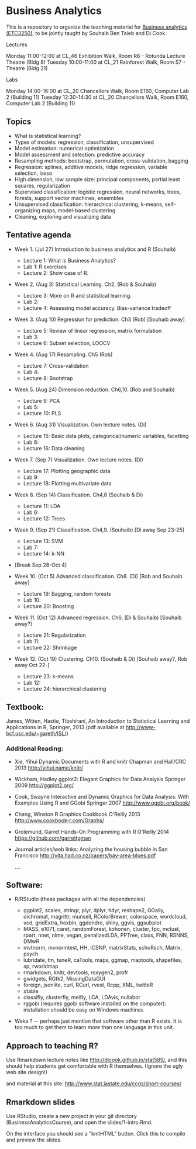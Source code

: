 # Business Analytics
This is a repository to organize the teaching material for [Business analytics (ETC3250)](https://www.monash.edu.au/pubs/handbooks/units/ETC3250.html), to be jointly taught by Souhaib Ben Taieb and Di Cook.

Lectures

Monday  11:00-12:00 at CL_46 Exhibition Walk, Room R6 - Rotunda Lecture Theatre (Bldg 8)
Tuesday 10:00-11:00 at CL_21 Rainforest Walk, Room S7 - Theatre (Bldg 21)

Labs

Monday  14:00-16:00 at CL_20 Chancellors Walk, Room E160, Computer Lab 2 (Building 11)
Tuesday 12:30-14:30 at CL_20 Chancellors Walk, Room E160, Computer Lab 2 (Building 11)


##  Topics

* What is statistical learning?
* Types of models: regression, classification, unsupervised
* Model estimation: numerical optimization
* Model assessment and selection: predictive accuracy
* Resampling methods: bootstrap, permutation, cross-validation, bagging
* Regression: splines, additive models, ridge regression, variable selection, lasso
* High dimension, low sample size: principal components, partial least squares, regularization
* Supervised classification: logistic regression, neural networks, trees, forests, support vector machines, ensembles
* Unsupervised classification: hierarchical clustering, k-means, self-organizing maps, model-based clustering
* Cleaning, exploring and visualizing data

## Tentative agenda

* Week 1. (Jul 27) Introduction to business analytics and R (Souhaib)
  - Lecture 1:  What is Business Analytics? 
  - Lab 1: R exercises
  - Lecture 2: Show case of R.

* Week 2. (Aug 3) Statistical Learning. Ch2. (Rob & Souhaib)
  - Lecture 3: More on R and statistical learning. 
  - Lab 2: 
  - Lecture 4: Assessing model accuracy. Bias-variance tradeoff

* Week 3. (Aug 10) Regression for prediction. Ch3 (Rob)
  [Souhaib away]
  - Lecture 5: Review of linear regression, matrix formulation
  - Lab 3:
  - Lecture 6: Subset selection, LOOCV 

* Week 4. (Aug 17) Resampling. Ch5 (Rob)
  - Lecture 7: Cross-validation
  - Lab 4: 
  - Lecture 8: Bootstrap

* Week 5. (Aug 24) Dimension reduction. Ch6,10. (Rob and Souhaib)
  - Lecture 9: PCA
  - Lab 5:
  - Lecture 10: PLS

* Week 6. (Aug 31) Visualization. Own lecture notes. (Di)
  - Lecture 15: Basic data plots, categorical/numeric variables, facetting
  - Lab 8:
  - Lecture 16: Data cleaning
  
* Week 7. (Sep 7) Visualization. Own lecture notes. (Di)
  - Lecture 17: Plotting geographic data
  - Lab 9:
  - Lecture 18: Plotting multivariate data

* Week 8. (Sep 14) Classification. Ch4,8 (Souhaib & Di)
  - Lecture 11: LDA
  - Lab 6:
  - Lecture 12: Trees

* Week 9. (Sep 21) Classification. Ch4,9. (Souhaib)
  [Di away Sep 23-25]
  - Lecture 13: SVM
  - Lab 7:
  - Lecture 14: k-NN

* [Break Sep 28-Oct 4]

* Week 10. (Oct 5) Advanced classification. Ch8. (Di)
  [Rob and Souhaib away]
  - Lecture 19: Bagging, random forests
  - Lab 10:
  - Lecture 20: Boosting

* Week 11. (Oct 12) Advanced regression. Ch6. (Di & Souhaib)
[Souhaib away?]
  - Lecture 21: Regularization
  - Lab 11:
  - Lecture 22: Shrinkage

* Week 12. (Oct 19) Clustering. Ch10. (Souhaib & Di)
 [Souhaib away?, Rob away Oct 22-]
  - Lecture 23: k-means
  - Lab 12:
  - Lecture 24: hierarchical clustering
  
## Textbook: 

James, Witten, Hastie, Tibshirani, An Introduction to Statistical Learning and Applications in R, Springer, 2013 (pdf available at http://www-bcf.usc.edu/~gareth/ISL/)
          
### Additional Reading: 
  
  *  Xie, Yihui
        Dynamic Documents with R and knitr
        Chapman and Hall/CRC
        2013
        http://yihui.name/knitr/
                      
  * Wickham, Hadley
        ggplot2: Elegant Graphics for Data Analysis
        Springer
        2009
        http://ggplot2.org/
        
  * Cook, Swayne
        Interactive and Dynamic Graphics for Data Analysis: With Examples Using R and GGobi
        Springer
        2007
        http://www.ggobi.org/book/
        
  * Chang, Winston
        R Graphics Cookbook
        O'Reilly
        2013
        http://www.cookbook-r.com/Graphs/
        
  * Grolemund, Garret
        Hands-On Programming with R
        O'Reilly
        2014
        https://github.com/garrettgman
        
  * Journal articles/web links:
      Analyzing the housing bubble in San Francisco http://vita.had.co.nz/papers/bay-area-blues.pdf
      
      .... 

## Software:
* R/RStudio (these packages with all the dependencies)
  - ggplot2, scales, stringr, plyr, dplyr, tidyr, reshape2, GGally, dichromat, magrittr, munsell, RColorBrewer, colorspace, wordcloud, vcd, gridExtra, hexbin, ggdendro, shiny, ggvis, ggsubplot
  - MASS, e1071, caret, randomForest, kohonen, cluster, fpc, mclust, rpart, nnet, nlme, vegan, penalizedLDA, PPTree, class, FNN, RSNNS, DMwR
  - mvtnorm, mvnormtest, HH, ICSNP, matrixStats, schoRsch, Matrix, psych
  - lubridate, tm, tuneR, caTools, maps, ggmap, maptools, shapefiles, sp, rworldmap
  - rmarkdown, knitr, devtools, roxygen2, profr
  - gwidgets, RGtk2, MissingDataGUI
  - foreign, jsonlite, curl, RCurl, rvest, Rcpp, XML, twitteR
  - xtable
  - classifly, clusterfly, meifly, LCA, LDAvis, nullabor
  - rggobi (requires ggobi software installed on the computer): installation should be easy on Windows machines

* Weka ? -- perhaps just mention that software other than R exists. It is too much to get them to learn more than one language in this unit.
      
## Approach to teaching R? 

Use Rmarkdown lecture notes like http://dicook.github.io/stat585/, and this should help students get comfortable with R themselves. (Ignore the ugly web site design!)

and material at this site: http://www.stat.iastate.edu/ccgs/short-courses/
        
## Rmarkdown slides

Use RStudio, create a new project in your git directory (BusinessAnalyticsCourse), and open the slides/1-intro.Rmd. 

On the interface you should see a "knitHTML" button. Click this to compile and preview the slides.
